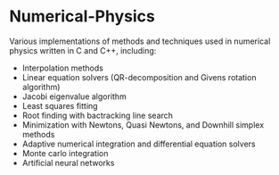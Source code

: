 # Numerical-Physics

Various implementations of methods and techniques used in numerical physics written in C and C++, including:
- Interpolation methods
- Linear equation solvers (QR-decomposition and Givens rotation algorithm)
- Jacobi eigenvalue algorithm
- Least squares fitting
- Root finding with bactracking line search
- Minimization with Newtons, Quasi Newtons, and Downhill simplex methods
- Adaptive numerical integration  and differential equation solvers
- Monte carlo integration
- Artificial neural networks
